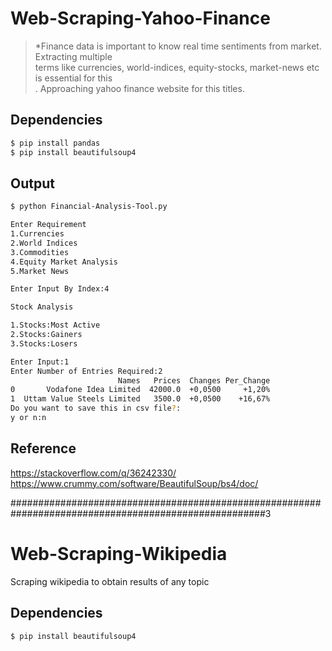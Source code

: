 # Web-Scraping-Yahoo-Finance
> *Finance data is important to know real time sentiments from market. Extracting multiple <br>
terms like currencies, world-indices, equity-stocks, market-news etc is essential for this<br>. 
Approaching yahoo finance website for this titles. <br>

## Dependencies
``` sh
$ pip install pandas
$ pip install beautifulsoup4
```

## Output
``` sh
$ python Financial-Analysis-Tool.py
``` 
``` sh
Enter Requirement
1.Currencies
2.World Indices
3.Commodities
4.Equity Market Analysis
5.Market News

Enter Input By Index:4

Stock Analysis

1.Stocks:Most Active
2.Stocks:Gainers
3.Stocks:Losers

Enter Input:1
Enter Number of Entries Required:2
                        Names   Prices  Changes Per_Change
0       Vodafone Idea Limited  42000.0  +0,0500     +1,20%
1  Uttam Value Steels Limited   3500.0  +0,0500    +16,67%
Do you want to save this in csv file?:
y or n:n
```

## Reference 
https://stackoverflow.com/q/36242330/ <br>
https://www.crummy.com/software/BeautifulSoup/bs4/doc/

######################################################################################################3

# Web-Scraping-Wikipedia
Scraping wikipedia to obtain results of any topic

## Dependencies
``` sh
$ pip install beautifulsoup4
```
